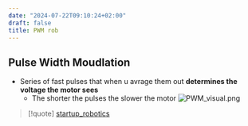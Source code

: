 ```yaml
---
date: "2024-07-22T09:10:24+02:00"
draft: false
title: PWM rob
---
```


## Pulse Width Moudlation

-   Series of fast pulses that when u avrage them out **determines the
    voltage the motor sees**
    -   The shorter the pulses the slower the motor
        ![PWM_visual.png](/Notes/PWM_visual.png)

> \[!quote\] [startup_robotics](/Notes/posts/startup_robotics)
